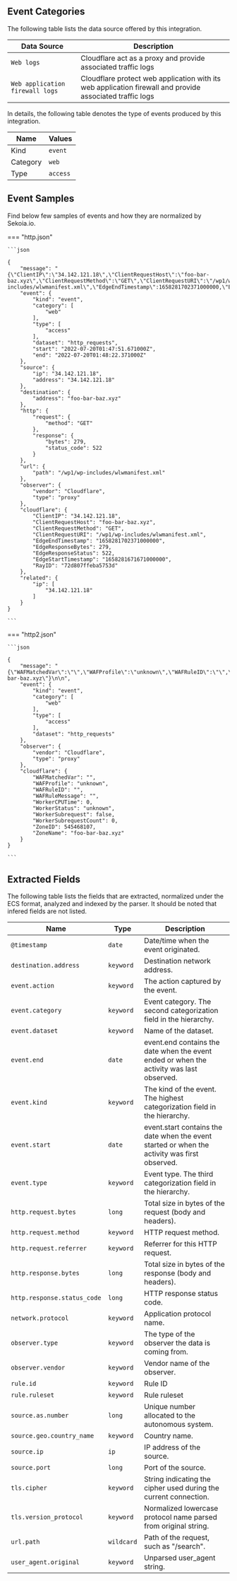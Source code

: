 
## Event Categories


The following table lists the data source offered by this integration.

| Data Source | Description                          |
| ----------- | ------------------------------------ |
| `Web logs` | Cloudflare act as a proxy and provide associated traffic logs |
| `Web application firewall logs` | Cloudflare protect web application with its web application firewall and provide associated traffic logs |





In details, the following table denotes the type of events produced by this integration.

| Name | Values |
| ---- | ------ |
| Kind | `event` |
| Category | `web` |
| Type | `access` |




## Event Samples

Find below few samples of events and how they are normalized by Sekoia.io.


=== "http.json"

    ```json
	
    {
        "message": "{\"ClientIP\":\"34.142.121.18\",\"ClientRequestHost\":\"foo-bar-baz.xyz\",\"ClientRequestMethod\":\"GET\",\"ClientRequestURI\":\"/wp1/wp-includes/wlwmanifest.xml\",\"EdgeEndTimestamp\":1658281702371000000,\"EdgeResponseBytes\":279,\"EdgeResponseStatus\":522,\"EdgeStartTimestamp\":1658281671671000000,\"RayID\":\"72d807ffeba5753d\"}",
        "event": {
            "kind": "event",
            "category": [
                "web"
            ],
            "type": [
                "access"
            ],
            "dataset": "http_requests",
            "start": "2022-07-20T01:47:51.671000Z",
            "end": "2022-07-20T01:48:22.371000Z"
        },
        "source": {
            "ip": "34.142.121.18",
            "address": "34.142.121.18"
        },
        "destination": {
            "address": "foo-bar-baz.xyz"
        },
        "http": {
            "request": {
                "method": "GET"
            },
            "response": {
                "bytes": 279,
                "status_code": 522
            }
        },
        "url": {
            "path": "/wp1/wp-includes/wlwmanifest.xml"
        },
        "observer": {
            "vendor": "Cloudflare",
            "type": "proxy"
        },
        "cloudflare": {
            "ClientIP": "34.142.121.18",
            "ClientRequestHost": "foo-bar-baz.xyz",
            "ClientRequestMethod": "GET",
            "ClientRequestURI": "/wp1/wp-includes/wlwmanifest.xml",
            "EdgeEndTimestamp": "1658281702371000000",
            "EdgeResponseBytes": 279,
            "EdgeResponseStatus": 522,
            "EdgeStartTimestamp": "1658281671671000000",
            "RayID": "72d807ffeba5753d"
        },
        "related": {
            "ip": [
                "34.142.121.18"
            ]
        }
    }
    	
	```


=== "http2.json"

    ```json
	
    {
        "message": "{\"WAFMatchedVar\":\"\",\"WAFProfile\":\"unknown\",\"WAFRuleID\":\"\",\"WAFRuleMessage\":\"\",\"WorkerCPUTime\":0,\"WorkerStatus\":\"unknown\",\"WorkerSubrequest\":false,\"WorkerSubrequestCount\":0,\"ZoneID\":545468107,\"ZoneName\":\"foo-bar-baz.xyz\"}\n\n",
        "event": {
            "kind": "event",
            "category": [
                "web"
            ],
            "type": [
                "access"
            ],
            "dataset": "http_requests"
        },
        "observer": {
            "vendor": "Cloudflare",
            "type": "proxy"
        },
        "cloudflare": {
            "WAFMatchedVar": "",
            "WAFProfile": "unknown",
            "WAFRuleID": "",
            "WAFRuleMessage": "",
            "WorkerCPUTime": 0,
            "WorkerStatus": "unknown",
            "WorkerSubrequest": false,
            "WorkerSubrequestCount": 0,
            "ZoneID": 545468107,
            "ZoneName": "foo-bar-baz.xyz"
        }
    }
    	
	```





## Extracted Fields

The following table lists the fields that are extracted, normalized under the ECS format, analyzed and indexed by the parser. It should be noted that infered fields are not listed.

| Name | Type | Description                |
| ---- | ---- | ---------------------------|
|`@timestamp` | `date` | Date/time when the event originated. |
|`destination.address` | `keyword` | Destination network address. |
|`event.action` | `keyword` | The action captured by the event. |
|`event.category` | `keyword` | Event category. The second categorization field in the hierarchy. |
|`event.dataset` | `keyword` | Name of the dataset. |
|`event.end` | `date` | event.end contains the date when the event ended or when the activity was last observed. |
|`event.kind` | `keyword` | The kind of the event. The highest categorization field in the hierarchy. |
|`event.start` | `date` | event.start contains the date when the event started or when the activity was first observed. |
|`event.type` | `keyword` | Event type. The third categorization field in the hierarchy. |
|`http.request.bytes` | `long` | Total size in bytes of the request (body and headers). |
|`http.request.method` | `keyword` | HTTP request method. |
|`http.request.referrer` | `keyword` | Referrer for this HTTP request. |
|`http.response.bytes` | `long` | Total size in bytes of the response (body and headers). |
|`http.response.status_code` | `long` | HTTP response status code. |
|`network.protocol` | `keyword` | Application protocol name. |
|`observer.type` | `keyword` | The type of the observer the data is coming from. |
|`observer.vendor` | `keyword` | Vendor name of the observer. |
|`rule.id` | `keyword` | Rule ID |
|`rule.ruleset` | `keyword` | Rule ruleset |
|`source.as.number` | `long` | Unique number allocated to the autonomous system. |
|`source.geo.country_name` | `keyword` | Country name. |
|`source.ip` | `ip` | IP address of the source. |
|`source.port` | `long` | Port of the source. |
|`tls.cipher` | `keyword` | String indicating the cipher used during the current connection. |
|`tls.version_protocol` | `keyword` | Normalized lowercase protocol name parsed from original string. |
|`url.path` | `wildcard` | Path of the request, such as "/search". |
|`user_agent.original` | `keyword` | Unparsed user_agent string. |

